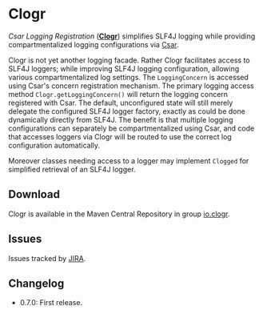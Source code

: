 # Clogr

_Csar Logging Registration_ ([**Clogr**](http://clogr.io/)) simplifies SLF4J logging while providing compartmentalized logging configurations via [Csar](http://csar.io/).

Clogr is not yet another logging facade. Rather Clogr facilitates access to SLF4J loggers; while improving SLF4J logging configuration, allowing various compartmentalized log settings. The `LoggingConcern` is accessed using Csar's concern registration mechanism. The primary logging access method `Clogr.getLoggingConcern()` will return the logging concern registered with Csar. The default, unconfigured state will still merely delegate the configured SLF4J logger factory, exactly as could be done dynamically directly from SLF4J. The benefit is that multiple logging configurations can separately be compartmentalized using Csar, and code that accesses loggers via Clogr will be routed to use the correct log configuration automatically. 

Moreover classes needing access to a logger may implement `Clogged` for simplified retrieval of an SLF4J logger. 

## Download

Clogr is available in the Maven Central Repository in group [io.clogr](http://search.maven.org/#search|ga|1|g%3A%22io.clogr%22).

## Issues

Issues tracked by [JIRA](https://globalmentor.atlassian.net/projects/CLOGR).

## Changelog

- 0.7.0: First release.
